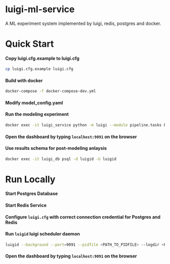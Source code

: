 # luigi-ml-service
A ML experiment system implemented by luigi, redis, postgres and docker.

# Quick Start

#### Copy luigi.cfg.example to luigi.cfg

```bash
cp luigi.cfg.example luigi.cfg
```

#### Build with docker

```bash
docker-compose -f docker-compose-dev.yml
```

#### Modify model_config.yaml

#### Run the modeling experiment

```bash
docker exec -it luigi_service python -m luigi --module pipeline.tasks Experiment --model-config=model_config.yaml --workers=4
```

#### Open the dashboard by typing `localhost:9091` on the browser

#### Use results schema for post-modeling anlaysis 
```bash
docker exec -it luigi_db psql -d luigid -U luigid
```

# Run Locally

#### Start Postgres Database

#### Start Redis Service

#### Configure `luigi.cfg` with correct connection credential for Postgres and Redis

#### Run `luigid` luigi scheduler daemon
```bash
luigid --background --port=9091 --pidfile <PATH_TO_PIDFILE> --logdir <PATH_TO_LOGDIR> --state-path <PATH_TO_STATEFILE>
```

#### Open the dashboard by typing `localhost:9091` on the browser
